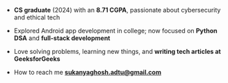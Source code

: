 -  **CS graduate** (2024) with an **8.71 CGPA**, passionate about cybersecurity and ethical tech  
- Explored Android app development in college; now focused on **Python DSA** and **full-stack development** 
- Love solving problems, learning new things, and **writing tech articles at GeeksforGeeks**

- How to reach me **sukanyaghosh.adtu@gmail.com**



